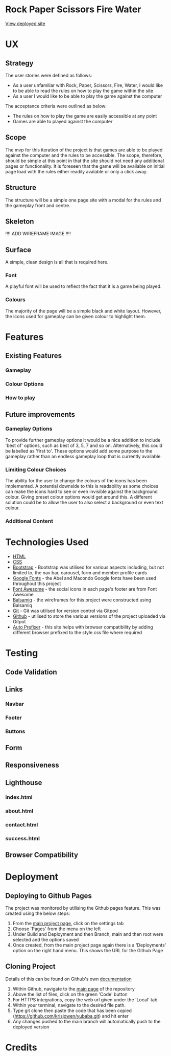 # Rock Paper Scissors Fire Water

[View deployed site](xx)



# UX

## Strategy

The user stories were defined as follows:

- As a user unfamiliar with Rock, Paper, Scissors, Fire, Water, I would like to be able to read the rules on how to play the game within the site
- As a user I would like to be able to play the game against the computer

The acceptance criteria were outlined as below:

- The rules on how to play the game are easily accessible at any point
- Games are able to played against the computer

## Scope

The mvp for this iteration of the project is that games are able to be played against the computer and the rules to be accessible. The scope, therefore, should be simple at this point in that the site should not need any additional pages or functionality. It is foreseen that the game will be available on initial page load with the rules either readily avalable or only a click away.

## Structure

The structure will be a simple one page site with a modal for the rules and the gameplay front and centre.

## Skeleton

!!!! ADD WIREFRAME IMAGE !!!!

## Surface

A simple, clean design is all that is required here.

### Font

A playful font will be used to reflect the fact that it is a game being played. 

### Colours

The majority of the page will be a simple black and white layout. However, the icons used for gameplay can be given colour to highlight them.

# Features

## Existing Features

### Gameplay

### Colour Options

### How to play

## Future improvements

### Gameplay Options

To provide further gameplay options it would be a nice addition to include 'best of' options, such as best of 3, 5, 7 and so on. Alternatively, this could be labelled as 'first to'. These options would add some purpose to the gameplay rather than an endless gameplay loop that is currently available.

### Limiting Colour Choices

The ability for the user to change the colours of the icons has been implemented. A potential downside to this is readability as some choices can make the icons hard to see or even invisible against the background colour. Giving preset colour options would get around this. A different solution could be to allow the user to also select a background or even text colour.

### Additional Content


# Technologies Used

- [HTML](https://html.spec.whatwg.org/)
- [CSS](https://www.w3.org/TR/CSS/#css)
- [Bootstrap](https://getbootstrap.com/) - Bootstrap was utilised for various aspects including, but not limited to, the nav bar, carousel, form and member profile cards
- [Google Fonts](https://fonts.google.com/specimen/Abel) - the Abel and Macondo Google fonts have been used throughout this project
- [Font Awesome](https://fontawesome.com/) - the social icons in each page's footer are from Font Awesome
- [Balsamiq](https://balsamiq.com/) - the wireframes for this project were constructed using Balsamiq
- [Git](https://git-scm.com/) - Git was utilised for version control via Gitpod
- [Github](https://www/github.com) - utilised to store the various versions of the project uploaded via Gitpot  
- [Auto Prefixer](https://autoprefixer.github.io/) - this site helps with browser compatibility by adding different browser prefixed to the style.css file where required


# Testing

## Code Validation



## Links



### Navbar



### Footer



### Buttons


## Form



## Responsiveness



## Lighthouse



### index.html



### about.html



### contact.html



### success.html



## Browser Compatibility



# Deployment

## Deploying to Github Pages

The project was monitored by utilising the Github pages feature. This was created using the below steps:

1. From the [main project page](https://github.com/krisjowen/yubaba), click on the settings tab
2. Choose 'Pages' from the menu on the left
3. Under Build and Deployment and then Branch, main and then root were selected and the options saved
4. Once created, from the main project page again there is a 'Deployments' option on the right hand menu. This shows the URL for the Github Page

## Cloning Project

Details of this can be found on Github's own [documentation](https://docs.github.com/en/repositories/creating-and-managing-repositories/cloning-a-repository)

1. Within Github, navigate to the [main page](https://github.com/krisjowen/yubaba) of the repository
2. Above the list of files, click on the green 'Code' button
3. For HTTPS integrations, copy the web url given under the 'Local' tab
4. Within your terminal, navigate to the desired file path. 
5. Type git clone then paste the code that has been copied (https://github.com/krisjowen/yubaba.git) and hit enter
6. Any changes pushed to the main branch will automatically push to the deployed version

# Credits

